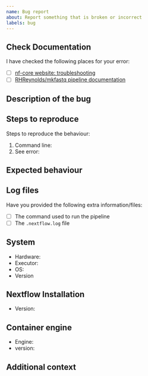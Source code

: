 ```yaml
---
name: Bug report
about: Report something that is broken or incorrect
labels: bug
---
```


<!--
# RHReynolds/mkfastq bug report

Hi there!

Thanks for telling us about a problem with the pipeline.
Please delete this text and anything that's not relevant from the template below:
-->

## Check Documentation

I have checked the following places for your error:

-   [ ] [nf-core website: troubleshooting](https://nf-co.re/usage/troubleshooting)
-   [ ] [RHReynolds/mkfastq pipeline documentation]()

## Description of the bug

<!-- A clear and concise description of what the bug is. -->

## Steps to reproduce

Steps to reproduce the behaviour:

1. Command line: <!-- [e.g. `nextflow run ...`] -->
2. See error: <!-- [Please provide your error message] -->

## Expected behaviour

<!-- A clear and concise description of what you expected to happen. -->

## Log files

Have you provided the following extra information/files:

-   [ ] The command used to run the pipeline
-   [ ] The `.nextflow.log` file <!-- this is a hidden file in the directory where you launched the pipeline -->

## System

-   Hardware: <!-- [e.g. HPC, Desktop, Cloud...] -->
-   Executor: <!-- [e.g. slurm, local, awsbatch...] -->
-   OS: <!-- [e.g. CentOS Linux, macOS, Linux Mint...] -->
-   Version <!-- [e.g. 7, 10.13.6, 18.3...] -->

## Nextflow Installation

-   Version: <!-- [e.g. 21.04.0] -->

## Container engine

-   Engine: <!-- [e.g. Conda, Docker, Singularity, Podman, Shifter or Charliecloud] -->
-   version: <!-- [e.g. 1.0.0] -->

## Additional context

<!-- Add any other context about the problem here. -->

